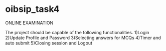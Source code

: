 # oibsip_task4
ONLINE  EXAMINATION

The project should be capable of the following functionalities. 1)Login 2)Update Profile and Password 3)Selecting answers for MCQs 4)Timer and auto submit 5)Closing session and Logout
